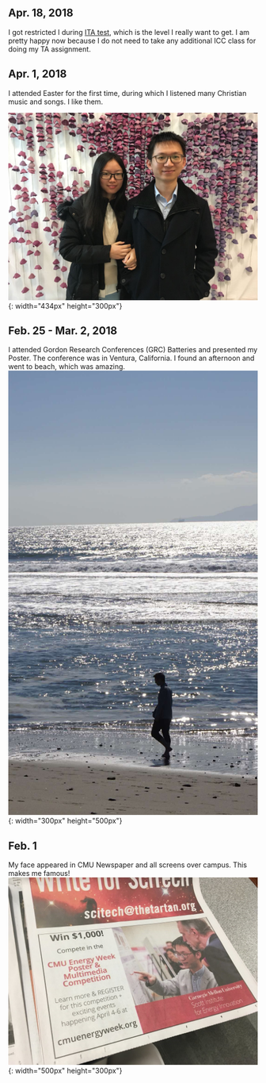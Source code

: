 


## Apr. 18, 2018
I got restricted I during [ITA test](https://www.cmu.edu/icc/language-certification/index.html), which is the level I really want to get. I am pretty happy now because I do not need to take any additional ICC class for doing my TA assignment. 

## Apr. 1, 2018
I attended Easter for the first time, during which I listened many Christian music and songs. I like them. 
  
![image](http://github.com/Laisuo/News/raw/master/image/Easter20180401.jpg){: width="434px" height="300px"}

## Feb. 25 - Mar. 2, 2018
I attended Gordon Research Conferences (GRC) Batteries and presented my Poster. The conference was in Ventura, California. I found an afternoon and went to beach, which was amazing.  
![image](http://github.com/Laisuo/News/raw/master/image/VenturaGRC.jpg){: width="300px" height="500px"}

## Feb. 1
My face appeared in CMU Newspaper and all screens over campus. This makes me famous!
![image](http://github.com/Laisuo/News/raw/master/image/EnergyWeek2017.jpg){: width="500px" height="300px"}







